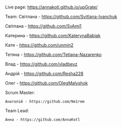 Live page:
  https://annakotl.github.io/upGrate/

Team:
  Світлана - https://github.com/Svitlana-Ivanchuk

  Світлана - https://github.com/SvAmi1

  Катерина - https://github.com/KaterynaBabiak

  Катя - https://github.com/unmin2

  Тетяна - https://github.com/Tetiana-Nazarenko

  Влад - https://github.com/vladbevz

  Андрій - https://github.com/Resha228

  Олег - https://github.com/OlegMalyshok

  Scrum Master:

    Анатолій - https://github.com/Ne1rem

  Team Lead:

    Анна - https://github.com/AnnaKotl
    
